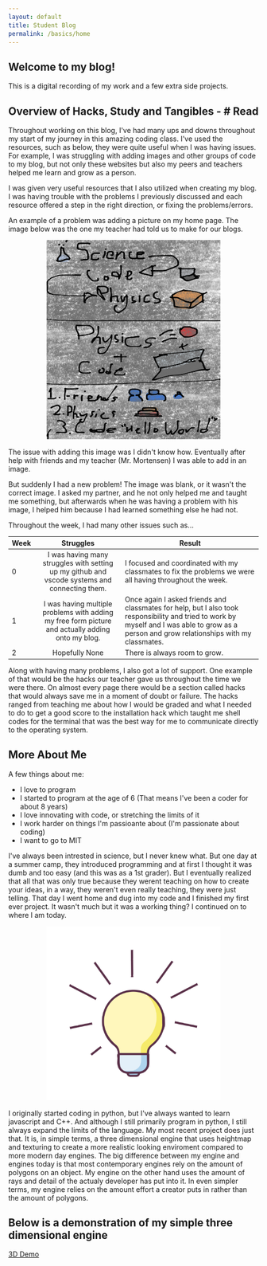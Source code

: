 ```yaml
---
layout: default
title: Student Blog
permalink: /basics/home
---
```



## Welcome to my blog! 
This is a digital recording of my work and a few extra side projects.

## Overview of Hacks, Study and Tangibles - # Read
Throughout working on this blog, I've had many ups and downs throughout my start of my journey in this amazing coding class. I've used the resources, such as below, they were quite useful when I was having issues. For example, I was struggling with adding images and other groups of code to my blog, but not only these websites but also my peers and teachers helped me learn and grow as a person.

I was given very useful resources that I also utilized when creating my blog. I was having trouble with the problems I previously discussed and each resource offered a step in the right direction, or fixing the problems/errors.

An example of a problem was adding a picture on my home page. The image below was the one my teacher had told us to make for our blogs.

<center>
<img src="images/canvas (1).png" alt= "idea" width="350" height="400">
</center>

The issue with adding this image was I didn't know how. Eventually after help with friends and my teacher (Mr. Mortensen) I was able to add in an image.

But suddenly I had a new problem! The image was blank, or it wasn't the correct image. I asked my partner, and he not only helped me and taught me something, but afterwards when he was having a problem with his image, I helped him because I had learned something else he had not.

Throughout the week, I had many other issues such as...

| Week | Struggles                                                                                         | Result                                                                                                                                                                                       |
| ---- |:-------------------------------------------------------------------------------------------------:| -------------------------------------------------------------------------------------------------------------------------------------------------------------------------------------------- |
| 0    | I was having many struggles with setting up my github and vscode systems and connecting them.     | I focused and coordinated with my classmates to fix the problems we were all having throughout the week.                                                                                     |
| 1    | I was having multiple problems with adding my free form picture and actually adding onto my blog. | Once again I asked friends and classmates for help, but I also took responsibility and tried to work by myself and I was able to grow as a person and grow relationships with my classmates. |
| 2    | Hopefully None                                                                                    | There is always room to grow.                                                                                                                                                                |

Along with having many problems, I also got a lot of support. One example of that would be the hacks our teacher gave us throughout the time we were there. On almost every page there would be a section called hacks that would always save me in a moment of doubt or failure. The hacks ranged from teaching me about how I would be graded and what I needed to do to get a good score to the installation hack which taught me shell codes for the terminal that was the best way for me to communicate directly to the operating system.

## More About Me

A few things about me:
- I love to program
- I started to program at the age of 6 (That means I've been a coder for about 8 years)
- I love innovating with code, or stretching the limits of it
- I work harder on things I'm passioante about (I'm passionate about coding)
- I want to go to MIT

I've always been intrested in science, but I never knew what. But one day at a summer camp, they introduced programming and at first I thought it was dumb and too easy (and this was as a 1st grader). But I eventually realized that all that was only true because they werent teaching on how to create your ideas, in a way, they weren't even really teaching, they were just telling. That day I went home and dug into my code and I finished my first ever project. It wasn't much but it was a working thing? I continued on to where I am today.

<center>
<img src="images/lightbulb.png" alt= "idea" width="350" height="350">
</center>

I originally started coding in python, but I've always wanted to learn javascript and C++. And although I still primarily program in python, I still always expand the limits of the language. My most recent project does just that. It is, in simple terms, a three dimensional engine that uses heightmap and texturing to create a more realistic looking enviroment compared to more modern day engines. The big difference between my engine and engines today is that most contemporary engines rely on the amount of polygons on an object. My engine on the other hand uses the amount of rays and detail of the actualy developer has put into it. In even simpler terms, my engine relies on the amount effort a creator puts in rather than the amount of polygons.


## Below is a demonstration of my simple three dimensional engine
[3D Demo](side_projects/game.py)